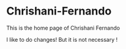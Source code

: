 # Chrishani-Fernando
This is the home page of Chrishani Fernando

I like to do changes! But it is not necessary !
